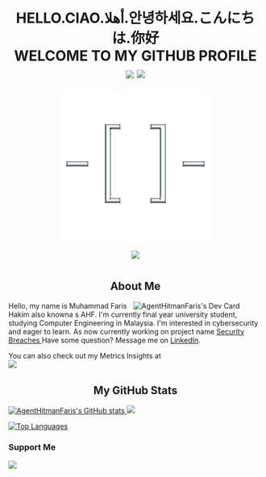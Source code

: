 <h1 align="center">HELLO.CIAO.أهلا.안녕하세요.こんにちは.你好<br>
WELCOME TO MY GITHUB PROFILE<br>
<img align="center" width="100" src="https://raw.githubusercontent.com/vitasha10/vitasha10/main/assets/Hand%20Wave.gif">
<a href="https://hits.seeyoufarm.com"><img src="https://hits.seeyoufarm.com/api/count/incr/badge.svg?url=https%3A%2F%2Fgithub.com%2FAgentHitmanFaris%2Fhit-counter&count_bg=%2379C83D&title_bg=%23555555&icon=github.svg&icon_color=%23E7E7E7&title=hits&edge_flat=false"/></a>
</h1>


<p align="center" >
  <img width="300" height="300"  src="https://github.com/AgentHitmanFaris/Image/blob/main/-%5B%5D-.png">
</p>
<p align="center">
<a href="https://www.linkedin.com/in/muhammad-faris-hakim-hussin-8065b91b8/" >
  <img src="https://camo.githubusercontent.com/a493f6833f99fb3c85788d6d9305e6b7a42b838e5ee5d138fd9a8214a7e77472/68747470733a2f2f696d672e736869656c64732e696f2f62616467652f6c696e6b6564696e2d2532333030373742352e7376673f267374796c653d666f722d7468652d6261646765266c6f676f3d6c696e6b6564696e266c6f676f436f6c6f723d7768697465">
</a>
</p>
<h1></h1>
<h2 align="center">
  About Me
 </h2>
 
 <div align="left">
  <a href="https://api.daily.dev/get?r=AHF"target = "blank">
    <img
      width="256"
      align="right"
      src="https://api.daily.dev/devcards/8ee3e74d55894c77b4da3623589b93fc.png?r=iou" width="256" alt="AgentHitmanFaris's Dev Card"
    />
  </a>
</div>
<p>
  Hello, my name is Muhammad Faris Hakim also knowna s AHF. I'm currently final year university student, studying Computer Engineering in Malaysia. 
  I'm interested in cybersecurity and eager to learn. As now currently working on project name <a href="https://github.com/AgentHitmanFaris/Security_Breaches"> Security Breaches </a>
  Have some question? Message me on <a href="https://www.linkedin.com/in/muhammad-faris-hakim-hussin-8065b91b8/"> LinkedIn</a>.
</p>
 
 <p>
  You can also check out my Metrics Insights at <br>
    <img src ="https://metrics.lecoq.io/AgentHitmanFaris">
 </p>
 
 
<h2 align = "center" >My GitHub Stats</h2>

<div align="left">
    <a href="http://www.github.com/AgentHitmanFaris">
        <img 
             src="https://github-readme-stats.vercel.app/api?username=AgentHitmanFaris&show_icons=true&hide=&count_private=true&theme=vision-friendly-dark" 
             alt="AgentHitmanFaris's GitHub stats" 
        />
    </a>
    <a href="http://www.github.com/AgentHitmanFaris">
        <img 
             src="https://github-readme-streak-stats.herokuapp.com/?user=AgentHitmanFaris&theme=vision-friendly-dark" 
        />
    </a>
</div>

<a href="https://github.com/AgentHitmanFaris" align="left"><img src="https://github-readme-stats.vercel.app/api/top-langs/?username=AgentHitmanFaris&langs_count=10&layout=compact&theme=vision-friendly-dark" alt="Top Languages" /></a>

### Support Me

<a href="https://www.buymeacoffee.com/AgentHitmanF"><img src="https://cdn.buymeacoffee.com/buttons/v2/default-yellow.png" width="200" /></a>

